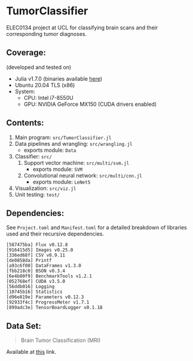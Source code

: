 # TumorClassifier

ELEC0134 project at UCL for classifying brain scans and their corresponding tumor diagnoses.

## Coverage:

(developed and tested on)

- Julia v1.7.0 (binaries available [here](https://julialang.org/downloads/))
- Ubuntu 20.04 TLS (x86)
- System:
  - CPU: Intel i7-8550U
  - GPU: NVIDIA GeForce MX150 (CUDA drivers enabled)

## Contents:

1. Main program: `src/TumorClassifier.jl`
2. Data pipelines and wrangling: `src/wrangling.jl`
   - exports module: `Data`
3. Classifier: `src/`
   1. Support vector machine: `src/multi/svm.jl`
      - exports module: `SVM`
   2. Convolutional neural network: `src/multi/cnn.jl`
      - exports module: `LeNet5`
4. Visualization: `src/viz.jl`
5. Unit testing: `test/`

## Dependencies:

See `Project.toml` and `Manifest.toml` for a detailed breakdown of libraries used and their recursive dependencies.

```
[587475ba] Flux v0.12.8
[916415d5] Images v0.25.0
[336ed68f] CSV v0.9.11
[de0858da] Printf
[a93c6f00] DataFrames v1.3.0
[fbb218c0] BSON v0.3.4
[6e4b80f9] BenchmarkTools v1.2.1
[052768ef] CUDA v3.5.0
[56ddb016] Logging
[10745b16] Statistics
[d96e819e] Parameters v0.12.3
[92933f4c] ProgressMeter v1.7.1
[899adc3e] TensorBoardLogger v0.1.18
```

## Data Set:

> Brain Tumor Classification (MRI)

Available at [this](https://www.kaggle.com/sartajbhuvaji/brain-tumor-classification-mri) link.
